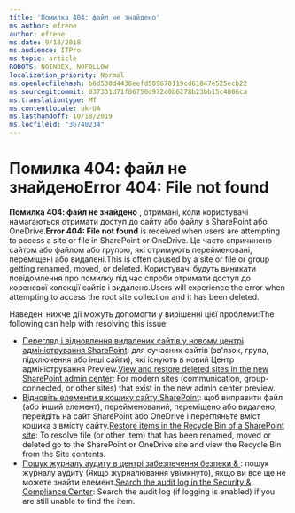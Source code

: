 ```yaml
---
title: 'Помилка 404: файл не знайдено'
ms.author: efrene
author: efrene
ms.date: 9/18/2018
ms.audience: ITPro
ms.topic: article
ROBOTS: NOINDEX, NOFOLLOW
localization_priority: Normal
ms.openlocfilehash: b6d530d4438eefd509670119cd61847e525ecb22
ms.sourcegitcommit: 037331d71f06750d972c0b6278b23bb15c4806ca
ms.translationtype: MT
ms.contentlocale: uk-UA
ms.lasthandoff: 10/18/2019
ms.locfileid: "36740234"
---
```

# <a name="error-404-file-not-found"></a><span data-ttu-id="484ed-102">Помилка 404: файл не знайдено</span><span class="sxs-lookup"><span data-stu-id="484ed-102">Error 404: File not found</span></span>

<span data-ttu-id="484ed-103">**Помилка 404: файл не знайдено** , отримані, коли користувачі намагаються отримати доступ до сайту або файлу в SharePoint або OneDrive.</span><span class="sxs-lookup"><span data-stu-id="484ed-103">**Error 404: File not found** is received when users are attempting to access a site or file in SharePoint or OneDrive.</span></span> <span data-ttu-id="484ed-104">Це часто спричинено сайтом або файлом або групою, які отримують перейменовані, переміщені або видалені.</span><span class="sxs-lookup"><span data-stu-id="484ed-104">This is often caused by a site or file or group getting renamed, moved, or deleted.</span></span>
<span data-ttu-id="484ed-105">Користувачі будуть виникати повідомлення про помилку під час спроби отримати доступ до кореневої колекції сайтів і видалено.</span><span class="sxs-lookup"><span data-stu-id="484ed-105">Users will experience the error when attempting to access the root site collection and it has been deleted.</span></span>

<span data-ttu-id="484ed-106">Наведені нижче дії можуть допомогти у вирішенні цієї проблеми:</span><span class="sxs-lookup"><span data-stu-id="484ed-106">The following can help with resolving this issue:</span></span>
- <span data-ttu-id="484ed-107">[Перегляд і відновлення видалених сайтів у новому центрі адміністрування SharePoint](https://docs.microsoft.com/sharepoint/view-and-restore-deleted-sites-in-new-admin-center): для сучасних сайтів (зв'язок, група, підключення або інші сайти), які існують в новий Центр адміністрування Preview.</span><span class="sxs-lookup"><span data-stu-id="484ed-107">[View and restore deleted sites in the new SharePoint admin center](https://docs.microsoft.com/sharepoint/view-and-restore-deleted-sites-in-new-admin-center):  For modern sites (communication, group-connected, or other sites) that exist in the new admin center preview.</span></span>
- <span data-ttu-id="484ed-108">[Відновіть елементи в кошику сайту SharePoint](https://support.office.com/article/Restore-items-in-the-Recycle-Bin-of-a-SharePoint-site-6df466b6-55f2-4898-8d6e-c0dff851a0be): щоб виправити файл (або інший елемент), перейменований, переміщено або видалено, перейдіть на сайт SharePoint або OneDrive і перегляньте вміст кошика з вмісту сайту.</span><span class="sxs-lookup"><span data-stu-id="484ed-108">[Restore items in the Recycle Bin of a SharePoint site](https://support.office.com/article/Restore-items-in-the-Recycle-Bin-of-a-SharePoint-site-6df466b6-55f2-4898-8d6e-c0dff851a0be):  To resolve file (or other item) that has been renamed, moved or deleted go to the SharePoint or OneDrive site and view the Recycle Bin from the Site contents.</span></span>
- <span data-ttu-id="484ed-109">[Пошук журналу аудиту в центрі забезпечення безпеки &amp; ](https://docs.microsoft.com/office365/securitycompliance/search-the-audit-log-in-security-and-compliance): пошук журналу аудиту (Якщо журналювання увімкнуто), якщо ви все ще не можете знайти елемент.</span><span class="sxs-lookup"><span data-stu-id="484ed-109">[Search the audit log in the Security &amp; Compliance Center](https://docs.microsoft.com/office365/securitycompliance/search-the-audit-log-in-security-and-compliance):  Search the audit log (if logging is enabled) if you are still unable to find the item.</span></span>